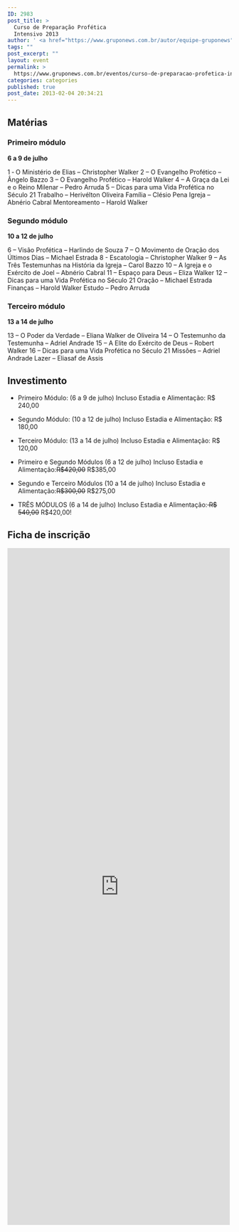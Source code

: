 ```yaml
---
ID: 2983
post_title: >
  Curso de Preparação Profética
  Intensivo 2013
author: ' <a href="https://www.gruponews.com.br/autor/equipe-gruponews" rel="tag">Equipe GrupoNews</a>'
tags: ""
post_excerpt: ""
layout: event
permalink: >
  https://www.gruponews.com.br/eventos/curso-de-preparacao-profetica-intensivo-2013
categories: categories
published: true
post_date: 2013-02-04 20:34:21
---
```

<h2>Matérias</h2>
<h3>Primeiro módulo</h3>
<strong>6 a 9 de julho</strong>

1 ‐ O Ministério de Elias – Christopher Walker
2 – O Evangelho Profético – Ângelo Bazzo
3 – O Evangelho Profético – Harold Walker
4 – A Graça da Lei e o Reino Milenar – Pedro Arruda
5 – Dicas para uma Vida Profética no Século 21
Trabalho – Herivélton Oliveira
Família – Clésio Pena
Igreja – Abnério Cabral
Mentoreamento – Harold Walker
<h3>Segundo módulo</h3>
<strong>10 a 12 de julho</strong>

6 – Visão Profética – Harlindo de Souza
7 – O Movimento de Oração dos Últimos Dias – Michael Estrada
8 - Escatologia – Christopher Walker
9 – As Três Testemunhas na História da Igreja – Carol Bazzo
10 – A Igreja e o Exército de Joel – Abnério Cabral
11 – Espaço para Deus – Eliza Walker
12 – Dicas para uma Vida Profética no Século 21
Oração – Michael Estrada
Finanças – Harold Walker
Estudo – Pedro Arruda
<h3>Terceiro módulo</h3>
<strong>13 a 14 de julho</strong>

13 – O Poder da Verdade – Eliana Walker de Oliveira
14 – O Testemunho da Testemunha – Adriel Andrade
15 – A Elite do Exército de Deus – Robert Walker
16 – Dicas para uma Vida Profética no Século 21
Missões – Adriel Andrade
Lazer – Eliasaf de Assis
<h2>Investimento</h2>
<ul>
	<li dir="ltr">
<p dir="ltr">Primeiro Módulo: (6 a 9 de julho) Incluso Estadia e Alimentação: R$ 240,00</p>
</li>
	<li dir="ltr">
<p dir="ltr">Segundo Módulo: (10 a 12 de julho) Incluso Estadia e Alimentação: R$ 180,00</p>
</li>
	<li dir="ltr">
<p dir="ltr">Terceiro Módulo: (13 a 14 de julho) Incluso Estadia e Alimentação: R$ 120,00</p>
</li>
	<li dir="ltr">
<p dir="ltr">Primeiro e Segundo Módulos (6 a 12 de julho) Incluso Estadia e Alimentação:<del>R$420,00</del> R$385,00</p>
</li>
	<li dir="ltr">
<p dir="ltr">Segundo e Terceiro Módulos (10 a 14 de julho) Incluso Estadia e Alimentação:<del>R$300,00</del> R$275,00</p>
</li>
	<li dir="ltr">
<p dir="ltr">TRÊS MÓDULOS (6 a 14 de julho) Incluso Estadia e Alimentação:<del> R$ 540,00</del> R$420,00!</p>
</li>
</ul>
<h2>Ficha de inscrição</h2>
<iframe src="https://docs.google.com/spreadsheet/embeddedform?formkey=dHg5dkpwT1RZUjZ2U1RLX2s4c2I3TEE6MQ" height="1520" width="500" frameborder="0" marginwidth="0" marginheight="0"></iframe>